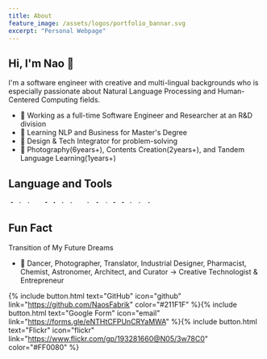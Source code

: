 ```yaml
---
title: About 
feature_image: /assets/logos/portfolio_bannar.svg
excerpt: "Personal Webpage"
---
```


## Hi, I'm Nao 👋
I'm a software engineer with creative and multi-lingual backgrounds who is especially passionate about Natural Language Processing and Human-Centered Computing fields. 

- 🦊 Working as a full-time Software Engineer and Researcher at an R&D division 
- 🚀 Learning NLP and Business for Master's Degree
- 🎨 Design & Tech Integrator for problem-solving
- 🌱 Photography(6years+), Contents Creation(2years+), and Tandem Language Learning(1years+)

## Language and Tools
<p>
<img src="https://cdn.worldvectorlogo.com/logos/python-5.svg" alt="Python" height="5" style="vertical-align:top; margin:4px">
<img src="https://cdn.worldvectorlogo.com/logos/unity-69.svg" alt="Unity" height="5" style="vertical-align:top; margin:4px"> 
<img src="https://cdn.worldvectorlogo.com/logos/kotlin-1.svg" alt="Kotolin" height="5" style="vertical-align:top; margin:4px">  
<img src="https://cdn.worldvectorlogo.com/logos/logo-javascript.svg" alt="JavaScript" height="5" style="vertical-align:top; margin:4px">
<img src="https://cdn.worldvectorlogo.com/logos/postgresql.svg" alt="PostgreSQL" height="5" style="vertical-align:top; margin:4px">
<img src="https://cdn.worldvectorlogo.com/logos/mysql-6.svg" alt="MySQL" height="5" style="vertical-align:top; margin:4px">
<img src="https://cdn.worldvectorlogo.com/logos/linux-tux.svg" alt="Linux" height="5" style="vertical-align:top; margin:4px">  
<img src="https://cdn.worldvectorlogo.com/logos/ubuntu-4.svg" alt="Ubuntu" height="5" style="vertical-align:top; margin:4px">  
<img src="https://cdn.worldvectorlogo.com/logos/java.svg" alt="Java" height="5" style="vertical-align:top; margin:4px"> 
<img src="https://cdn.worldvectorlogo.com/logos/visual-studio-code-1.svg" alt="VSCode" height="5" style="vertical-align:top; margin:4px"> 
<img src="https://cdn.worldvectorlogo.com/logos/draw-io.svg" alt="Drawio" height="5" style="vertical-align:top; margin:4px"> 
<img src="https://cdn.worldvectorlogo.com/logos/arduino-1.svg" alt="Arduino" height="5" style="vertical-align:top; margin:4px"> 
<img src="https://cdn.worldvectorlogo.com/logos/raspberry-pi.svg" alt="RaspberryPi" height="5" style="vertical-align:top; margin:4px"> 
<img src="https://cdn.worldvectorlogo.com/logos/figma-1.svg" alt="Figma" height="5" style="vertical-align:top; margin:4px">  
<img src="https://cdn.worldvectorlogo.com/logos/wordpress-blue.svg" alt="WordPress" height="5" style="vertical-align:top; margin:4px"> 
<img src="https://cdn.worldvectorlogo.com/logos/latex.svg" alt="Latex" height="5" style="vertical-align:top; margin:4px"> 
<img src="https://cdn.worldvectorlogo.com/logos/git-icon.svg" alt="Git" height="5" style="vertical-align:top; margin:4px">  
<img src="https://cdn.worldvectorlogo.com/logos/jira-1.svg" alt="Jira" height="5" style="vertical-align:top; margin:4px">  
</p>

## Fun Fact
Transition of My Future Dreams
- 🦄 Dancer, Photographer, Translator, Industrial Designer, Pharmacist, Chemist, Astronomer, Architect, and Curator -> Creative Technologist & Entrepreneur

{% include button.html text="GitHub" icon="github" link="https://github.com/NaosFabrik" color="#211F1F" %}{% include button.html text="Google Form" icon="email" link="https://forms.gle/eNTHtCFPUnCRYaMWA" %}{% include button.html text="Flickr" icon="flickr" link="https://www.flickr.com/gp/193281660@N05/3w78C0" color="#FF0080" %}
